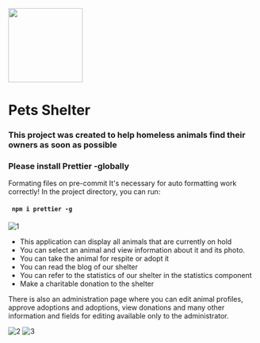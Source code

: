 <img src="https://shelter-cv.herokuapp.com/assets/img/logo/pets_logo.png" width="150px" text-align="center">

# Pets Shelter
### This project was created to help homeless animals find their owners as soon as possible

### Please install Prettier -globally

Formating files on pre-commit
It's necessary for auto formatting work correctly!
In the project directory, you can run:

#### ` npm i prettier -g`

![1](https://user-images.githubusercontent.com/92852665/197570034-744f8ec7-79f4-4d8d-8279-1605a7ccd8e6.gif)

- This application can display all animals that are currently on hold
- You can select an animal and view information about it and its photo.
- You can take the animal for respite or adopt it
- You can read the blog of our shelter
- You can refer to the statistics of our shelter in the statistics component
- Make a charitable donation to the shelter

There is also an administration page where you can edit animal profiles, approve adoptions and adoptions, view donations and many other information and fields for editing available only to the administrator.

![2](https://user-images.githubusercontent.com/92852665/197570068-caee57c4-f012-4e5f-92b8-f1031096ba02.png)
![3](https://user-images.githubusercontent.com/92852665/197570085-aeb49bf6-79be-47d3-a230-8f1213657585.png)
